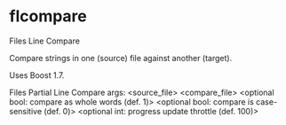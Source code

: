 # flcompare
Files Line Compare

Compare strings in one (source) file against another (target).

Uses Boost 1.7.

Files Partial Line Compare args:
        <source_file>
        <compare_file>
        <optional bool: compare as whole words (def. 1)>
        <optional bool: compare is case-sensitive (def. 0)>
        <optional int: progress update throttle (def. 100)>
